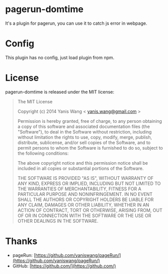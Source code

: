 pagerun-domtime
=======================

It's a plugin for pagerun, you can use it to catch js error in webpage.

Config
=======================

This plugin has no config, just load plugin from npm.

License
================

pagerun-domtime is released under the MIT license:

> The MIT License
>
> Copyright (c) 2014 Yanis Wang \< yanis.wang@gmail.com \>
>
> Permission is hereby granted, free of charge, to any person obtaining a copy
> of this software and associated documentation files (the "Software"), to deal
> in the Software without restriction, including without limitation the rights
> to use, copy, modify, merge, publish, distribute, sublicense, and/or sell
> copies of the Software, and to permit persons to whom the Software is
> furnished to do so, subject to the following conditions:
>
> The above copyright notice and this permission notice shall be included in
> all copies or substantial portions of the Software.
>
> THE SOFTWARE IS PROVIDED "AS IS", WITHOUT WARRANTY OF ANY KIND, EXPRESS OR
> IMPLIED, INCLUDING BUT NOT LIMITED TO THE WARRANTIES OF MERCHANTABILITY,
> FITNESS FOR A PARTICULAR PURPOSE AND NONINFRINGEMENT. IN NO EVENT SHALL THE
> AUTHORS OR COPYRIGHT HOLDERS BE LIABLE FOR ANY CLAIM, DAMAGES OR OTHER
> LIABILITY, WHETHER IN AN ACTION OF CONTRACT, TORT OR OTHERWISE, ARISING FROM,
> OUT OF OR IN CONNECTION WITH THE SOFTWARE OR THE USE OR OTHER DEALINGS IN
> THE SOFTWARE.

Thanks
================

* pageRun: [https://github.com/yaniswang/pageRun/](https://github.com/yaniswang/pageRun/)
* GitHub: [https://github.com/](https://github.com/)